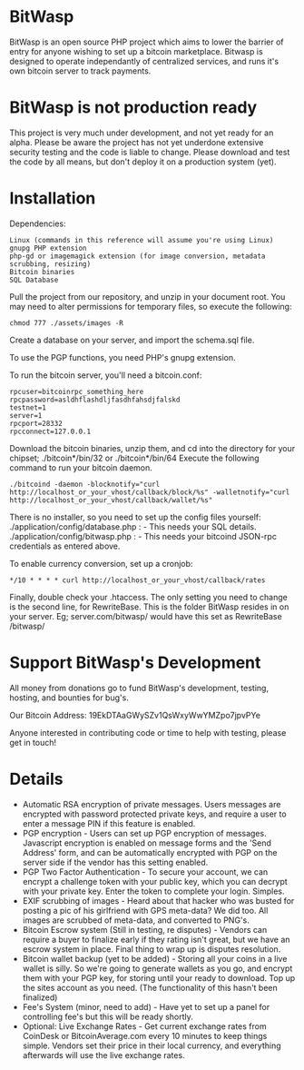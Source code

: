 BitWasp
===

BitWasp is an open source PHP project which aims to lower the barrier of entry for anyone wishing to set up a bitcoin marketplace. Bitwasp is designed to operate independantly of centralized services, and runs it's own bitcoin server to track payments.

BitWasp is not production ready
===

This project is very much under development, and not yet ready for an alpha. Please be aware the project has not yet underdone extensive security testing and the code is liable to change. Please download and test the code by all means, but don't deploy it on a production system (yet).


Installation
===
Dependencies: 
```
Linux (commands in this reference will assume you're using Linux)
gnupg PHP extension
php-gd or imagemagick extension (for image conversion, metadata scrubbing, resizing)
Bitcoin binaries
SQL Database
```

Pull the project from our repository, and unzip in your document root.
You may need to alter permissions for temporary files, so execute the following:

```
chmod 777 ./assets/images -R
```

Create a database on your server, and import the schema.sql file. 

To use the PGP functions, you need PHP's gnupg extension.

To run the bitcoin server, you'll need a bitcoin.conf:

```
rpcuser=bitcoinrpc_something_here
rpcpassword=asldhflashdljfasdhfahsdjfalskd
testnet=1
server=1
rpcport=28332
rpcconnect=127.0.0.1
```

Download the bitcoin binaries, unzip them, and cd into the directory for your chipset; ./bitcoin*/bin/32 or ./bitcoin*/bin/64
Execute the following command to run your bitcoin daemon.
```
./bitcoind -daemon -blocknotify="curl http://localhost_or_your_vhost/callback/block/%s" -walletnotify="curl http://localhost_or_your_vhost/callback/wallet/%s"
```


There is no installer, so you need to set up the config files yourself:
./application/config/database.php :
	- This needs your SQL details. 
./application/config/bitwasp.php :
	- This needs your bitcoind JSON-rpc credentials as entered above.

To enable currency conversion, set up a cronjob:
```
*/10 * * * * curl http://localhost_or_your_vhost/callback/rates
```

Finally, double check your .htaccess. The only setting you need to change is the second line, for RewriteBase. This is the folder BitWasp resides in on your server. Eg; server.com/bitwasp/ would have this set as RewriteBase /bitwasp/

Support BitWasp's Development
===
All money from donations go to fund BitWasp's development, testing, hosting, and bounties for bug's. 

Our Bitcoin Address: 19EkDTAaGWySZv1QsWxyWwYMZpo7jpvPYe

Anyone interested in contributing code or time to help with testing, please get in touch!


Details
===
- Automatic RSA encryption of private messages. Users messages are encrypted with password protected private keys, and require a user to enter a message PIN if this feature is enabled.
- PGP encryption - Users can set up PGP encryption of messages. Javascript encryption is enabled on message forms and the 'Send Address' form, and can be automatically encrypted with PGP on the server side if the vendor has this setting enabled.
- PGP Two Factor Authentication - To secure your account, we can encrypt a challenge token with your public key, which you can decrypt with your private key. Enter the token to complete your login. Simples.
- EXIF scrubbing of images - Heard about that hacker who was busted for posting a pic of his girlfriend with GPS meta-data? We did too. All images are scrubbed of meta-data, and converted to PNG's.
- Bitcoin Escrow system (Still in testing, re disputes) - Vendors can require a buyer to finalize early if they rating isn't great, but we have an escrow system in place. Final thing to wrap up is disputes resolution.
- Bitcoin wallet backup (yet to be added) - Storing all your coins in a live wallet is silly. So we're going to generate wallets as you go, and encrypt them with your PGP key, for storing until your ready to download. Top up the sites account as you need. (The functionality of this hasn't been finalized)
- Fee's System (minor, need to add) - Have yet to set up a panel for controlling fee's but this will be ready shortly.
- Optional: Live Exchange Rates - Get current exchange rates from CoinDesk or BitcoinAverage.com every 10 minutes to keep things simple. Vendors set their price in their local currency, and everything afterwards will use the live exchange rates.

